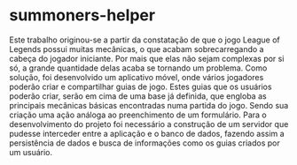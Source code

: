 # summoners-helper
Este trabalho originou-se a partir da constatação de que o jogo League of Legends possui muitas mecânicas, o que acabam sobrecarregando a cabeça do jogador iniciante. Por mais que elas não sejam complexas por si só, a grande quantidade delas acaba se tornando um problema. Como solução, foi desenvolvido um aplicativo móvel, onde vários jogadores poderão criar e compartilhar guias de jogo. Estes guias que os usuários poderão criar, serão em cima de uma base já definida, que engloba as principais mecânicas básicas encontradas numa partida do jogo. Sendo sua criação uma ação análoga ao preenchimento de um formulário. Para o desenvolvimento do projeto foi necessário a construção de um servidor que pudesse interceder entre a aplicação e o banco de dados, fazendo assim a persistência de dados e busca de informações como os guias criados por um usuário.
